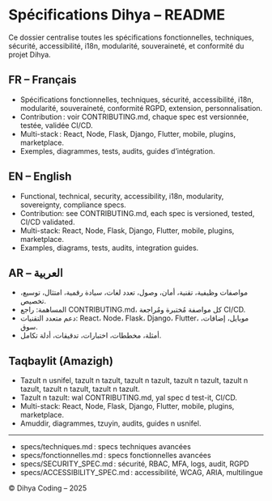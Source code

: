 # Spécifications Dihya – README

Ce dossier centralise toutes les spécifications fonctionnelles, techniques, sécurité, accessibilité, i18n, modularité, souveraineté, et conformité du projet Dihya.

## FR – Français
- Spécifications fonctionnelles, techniques, sécurité, accessibilité, i18n, modularité, souveraineté, conformité RGPD, extension, personnalisation.
- Contribution : voir CONTRIBUTING.md, chaque spec est versionnée, testée, validée CI/CD.
- Multi-stack : React, Node, Flask, Django, Flutter, mobile, plugins, marketplace.
- Exemples, diagrammes, tests, audits, guides d’intégration.

## EN – English
- Functional, technical, security, accessibility, i18n, modularity, sovereignty, compliance specs.
- Contribution: see CONTRIBUTING.md, each spec is versioned, tested, CI/CD validated.
- Multi-stack: React, Node, Flask, Django, Flutter, mobile, plugins, marketplace.
- Examples, diagrams, tests, audits, integration guides.

## AR – العربية
- مواصفات وظيفية، تقنية، أمان، وصول، تعدد لغات، سيادة رقمية، امتثال، توسيع، تخصيص.
- المساهمة: راجع CONTRIBUTING.md، كل مواصفة مُختبرة ومُراجعة CI/CD.
- دعم متعدد التقنيات: React، Node، Flask، Django، Flutter، موبايل، إضافات، سوق.
- أمثلة، مخططات، اختبارات، تدقيقات، أدلة تكامل.

## Taqbaylit (Amazigh)
- Tazult n usnifel, tazult n tazult, tazult n tazult, tazult n tazult, tazult n tazult, tazult n tazult, tazult n tazult.
- Tazult n tazult: wal CONTRIBUTING.md, yal spec d test-it, CI/CD.
- Multi-stack: React, Node, Flask, Django, Flutter, mobile, plugins, marketplace.
- Amuddir, diagrammes, tzuyin, audits, guides n usnifel.

---

- specs/techniques.md : specs techniques avancées
- specs/fonctionnelles.md : specs fonctionnelles avancées
- specs/SECURITY_SPEC.md : sécurité, RBAC, MFA, logs, audit, RGPD
- specs/ACCESSIBILITY_SPEC.md : accessibilité, WCAG, ARIA, multilingue

© Dihya Coding – 2025

